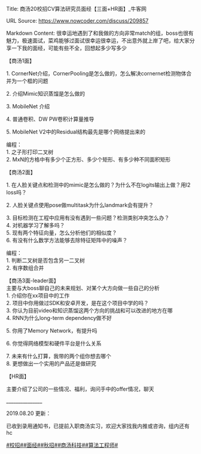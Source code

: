 Title: 商汤20校招CV算法研究员面经【三面+HR面】_牛客网

URL Source: https://www.nowcoder.com/discuss/209857

Markdown Content:
很幸运地遇到了和我做的方向非常match的组，boss也很有魅力，极速面试，菜鸡能够过面试很幸运很幸运，不出意外就上岸了吧，给大家分享一下我的面经，可能有些不全，回想起多少写多少

【商汤1面】

1\. CornerNet介绍，CornerPooling是怎么做的，怎么解决cornernet检测物体合并为一个框的问题

2\. 介绍Mimic知识蒸馏是怎么做的

3\. MobileNet 介绍

4\. 普通卷积、DW PW卷积计算量推导

5\. MobileNet V2中的Residual结构最先是哪个网络提出来的

编程：  
1\. 之子形打印二叉树  
2\. MxN的方格中有多少个正方形、多少个矩形、有多少种不同面积矩形

【商汤2面】

1\. 在人脸关键点和检测中的mimic是怎么做的？为什么不在logits输出上做？用l2 loss吗？

2\. 人脸关键点使用pose做multitask为什么landmark会有提升？

3\. 目标检测在工程中应用有没有遇到一些问题？检测类别冲突怎么办？  
4\. 对机器学习了解多吗？  
5\. 现有两个特征向量，怎么分析他们的相似度？  
6\. 有没有什么数学方法能够去除特征矩阵中的噪声？

编程：  
1\. 判断二叉树是否包含另一二叉树  
2\. 有序数组合并

【商汤3面-leader面】  
主要与大boss聊自己的未来规划、对某个大方向做一些自己的分析  
1\. 介绍你在xx项目中的工作  
2\. 项目中你用做过SDK和安卓开发，是在这个项目中学的吗？  
3\. 你认为目前video和知识蒸馏这两个方向的挑战和可以改进的地方在哪  
4\. RNN为什么long-term dependency做不好

5\. 你用了Memory Network，有提升吗

6\. 你觉得网络模型和硬件平台是什么关系

7\. 未来有什么打算，我带的两个组你想去哪个  
8\. 更想做出一个实用的产品还是做研究

【HR面】

主要介绍了公司的一些情况、福利，询问手中的offer情况，聊天

\_\_\_\_\_\_\_\_\_\_\_\_\_\_\_

2019.08.20 更新：

已收到录用通知书，已提前入职商汤实习，欢迎大家找我内推或咨询，组内还有hc

[#校招#](https://www.nowcoder.com/creation/subject/d09b966a380b45ddaba9dc5a6bd5ee19)[#面经#](https://www.nowcoder.com/creation/subject/928d551be73f40db82c0ed83286c8783)[#秋招#](https://www.nowcoder.com/creation/subject/002d6ce4eab1487f9cae3241b5322732)[#商汤科技#](https://www.nowcoder.com/enterprise/802/discussion)[#算法工程师#](https://www.nowcoder.com/creation/subject/146d543971d045ba84b4b8a4dd573fff)
